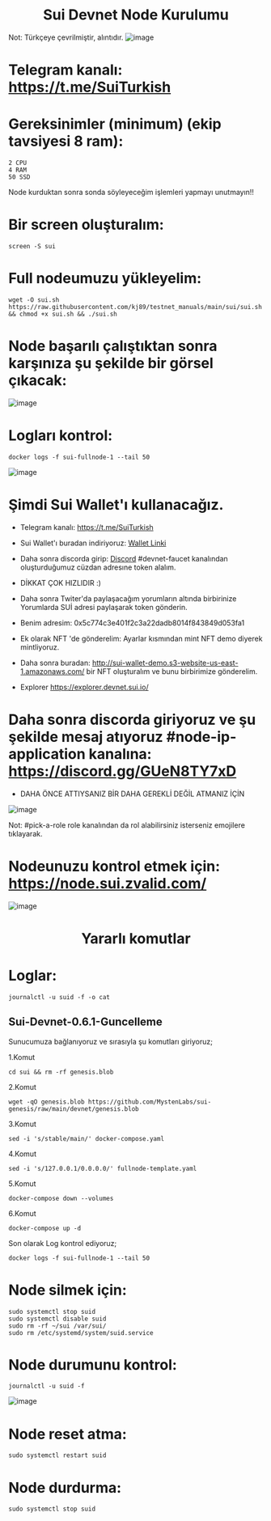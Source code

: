 <h1 align="center"> Sui Devnet Node Kurulumu </h1> 

Not: Türkçeye çevrilmiştir, alıntıdır.
![image](https://user-images.githubusercontent.com/101149671/178116806-26715fca-3ff8-43d5-ae1e-cee3926828de.png)

# Telegram kanalı: https://t.me/SuiTurkish

# Gereksinimler (minimum) (ekip tavsiyesi 8 ram):
```
2 CPU
4 RAM
50 SSD
```
Node kurduktan sonra sonda söyleyeceğim işlemleri yapmayı unutmayın!!

# Bir screen oluşturalım:
```
screen -S sui
```

# Full nodeumuzu yükleyelim:
```
wget -O sui.sh https://raw.githubusercontent.com/kj89/testnet_manuals/main/sui/sui.sh && chmod +x sui.sh && ./sui.sh
```

# Node başarılı çalıştıktan sonra karşınıza şu şekilde bir görsel çıkacak:

![image](https://user-images.githubusercontent.com/101149671/178935325-ba533e58-5cfa-4d9d-81f2-d7d595009b3b.png)

# Logları kontrol:
```
docker logs -f sui-fullnode-1 --tail 50
```

![image](https://user-images.githubusercontent.com/101149671/178935450-5928a3f9-e493-49f7-b235-913a56e7abc7.png)

# Şimdi Sui Wallet'ı kullanacağız.

* Telegram kanalı: https://t.me/SuiTurkish

* Sui Wallet'ı buradan indiriyoruz: [Wallet Linki](https://chrome.google.com/webstore/detail/sui-wallet/opcgpfmipidbgpenhmajoajpbobppdil/related)

* Daha sonra discorda girip: [Discord](https://discord.gg/8G2SQvwA) #devnet-faucet kanalından oluşturduğumuz cüzdan adresıne token alalım.

* DİKKAT ÇOK HIZLIDIR :)

* Daha sonra Twiter'da paylaşacağım yorumların altında birbirinize Yorumlarda SUİ adresi paylaşarak token gönderin.

* Benim adresim: 0x5c774c3e401f2c3a22dadb8014f843849d053fa1

* Ek olarak NFT 'de gönderelim: Ayarlar kısmından mint NFT demo diyerek mintliyoruz.

* Daha sonra buradan: http://sui-wallet-demo.s3-website-us-east-1.amazonaws.com/ bir NFT oluşturalım ve bunu birbirimize gönderelim.

* Explorer https://explorer.devnet.sui.io/

# Daha sonra discorda giriyoruz ve şu şekilde mesaj atıyoruz #node-ip-application kanalına: https://discord.gg/GUeN8TY7xD

* DAHA ÖNCE ATTIYSANIZ BİR DAHA GEREKLİ DEĞİL ATMANIZ İÇİN

![image](https://user-images.githubusercontent.com/101149671/178118265-a2463048-f656-4382-87cf-faaef1d032d0.png)

Not: #pick-a-role role kanalından da rol alabilirsiniz isterseniz emojilere tıklayarak.

# Nodeunuzu kontrol etmek için: https://node.sui.zvalid.com/

![image](https://user-images.githubusercontent.com/101149671/178118300-29d6bf7e-c78a-40b0-97fd-26bd89d22b05.png)

<h1 align="center"> Yararlı komutlar </h1> 

# Loglar: 
```
journalctl -u suid -f -o cat
```

## Sui-Devnet-0.6.1-Guncelleme

Sunucumuza bağlanıyoruz ve sırasıyla şu komutları giriyoruz;

1.Komut

```
cd sui && rm -rf genesis.blob
```
2.Komut
```
wget -qO genesis.blob https://github.com/MystenLabs/sui-genesis/raw/main/devnet/genesis.blob
```
3.Komut
```
sed -i 's/stable/main/' docker-compose.yaml
```
4.Komut
```
sed -i 's/127.0.0.1/0.0.0.0/' fullnode-template.yaml
```
5.Komut
```
docker-compose down --volumes
```
6.Komut
```
docker-compose up -d
```
Son olarak Log kontrol ediyoruz;
```
docker logs -f sui-fullnode-1 --tail 50
```

# Node silmek için:
```
sudo systemctl stop suid
sudo systemctl disable suid
sudo rm -rf ~/sui /var/sui/
sudo rm /etc/systemd/system/suid.service
```

# Node durumunu kontrol:
```
journalctl -u suid -f
```
![image](https://user-images.githubusercontent.com/101149671/178118339-82da6b52-bdb9-425a-af8d-832a671141aa.png)

# Node reset atma:
```
sudo systemctl restart suid
```

# Node durdurma: 
```
sudo systemctl stop suid
```

